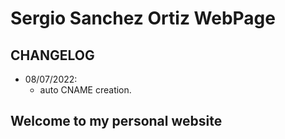 # Sergio Sanchez Ortiz WebPage

## CHANGELOG

- 08/07/2022:
    - auto CNAME creation.

## Welcome to my personal website

